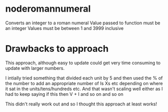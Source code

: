 noderomannumeral
================
Converts an integer to a roman numeral
Value passed to function must be an integer
Values must be between 1 and 3999 inclusive

Drawbacks to approach
=====================
This approach, although easy to update
could get very time consuming to update 
with larger numbers. 

I intially tried something that divided each 
unit by 5 and then used the % of the number to 
add an appropriate number of Is Xs etc depending
on where it sat in the units/tens/hundreds etc.
And that wasn't scaling well either as I had to 
keep saying if this then V + I and so on and so on 

This didn't really work out and so I thought
this approach at least works!